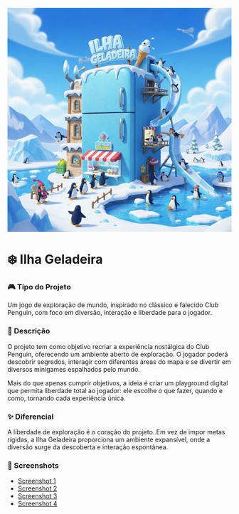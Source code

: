 ![Capa do Projeto](../src/imgs/capa.png)

# ❄️ Ilha Geladeira

### 🎮 Tipo do Projeto

Um jogo de exploração de mundo, inspirado no clássico e falecido Club Penguin, com foco em diversão, interação e liberdade para o jogador.

### 📝 Descrição

O projeto tem como objetivo recriar a experiência nostálgica do Club Penguin, oferecendo um ambiente aberto de exploração. O jogador poderá descobrir segredos, interagir com diferentes áreas do mapa e se divertir em diversos minigames espalhados pelo mundo.

Mais do que apenas cumprir objetivos, a ideia é criar um playground digital que permita liberdade total ao jogador: ele escolhe o que fazer, quando e como, tornando cada experiência única.

### ✨ Diferencial

A liberdade de exploração é o coração do projeto. Em vez de impor metas rígidas, a Ilha Geladeira proporciona um ambiente expansível, onde a diversão surge da descoberta e interação espontânea.

### 📸 Screenshots

- [Screenshot 1](https://postimg.cc/mhd2Hd5N)  
- [Screenshot 2](https://colorado56ecia.wordpress.com/wp-content/uploads/2008/06/cpip-blog-fri2.jpg)  
- [Screenshot 3](https://cdn.prod.website-files.com/6329826d12e3aa3a6966eb1d/63efbea5b6d7ccf214cbedd1_create.png)  
- [Screenshot 4](https://www.gabtoschi.com/img/posts/club-penguin-minigame-ranking/roundup.jpg)  

